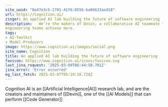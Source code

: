 ```yaml
---
site_uuid: "0a47e3c5-1701-41f6-8556-ba06633ae418"
url: https://cognition.ai/
zinger: An applied AI lab building the future of software engineering
description:   We’re the makers of Devin, a collaborative AI teammate that helps ambitious
engineering teams achieve more.
tags:
- AI-Toolkit
- Model-Producers
image: https://www.cognition.ai/images/social.png
site_name: Cognition
title: An applied AI lab building the future of software engineering
favicon: https://www.cognition.ai/icons/favicon.svg
last_jina_request: '2025-03-09T06:44:58.701Z'
jina_error: 'Error occurred'
og_last_fetch: 2025-03-07T05:19:18.720Z
---
```

Cognition AI is an [[Artificial Intelligence|AI]] research lab, and are the creators and maintainers of [[Devin]], one of the [[AI Models]] that can perform [[Code Generator]]
